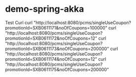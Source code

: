 # demo-spring-akka

Test Curl
curl "http://localhost:8080/pcms/singleUseCoupon?promotionId=SXB0611171&noOfCoupons=100000"
curl "http://localhost:8080/pcms/singleUseCoupon?promotionId=SXB0611172&noOfCoupons=12"
curl "http://localhost:8080/pcms/singleUseCoupon?promotionId=SXB0611173&noOfCoupons=200000"
curl "http://localhost:8080/pcms/singleUseCoupon?promotionId=SXB0611174&noOfCoupons=12"
curl "http://localhost:8080/pcms/singleUseCoupon?promotionId=SXB0611175&noOfCoupons=200000"
